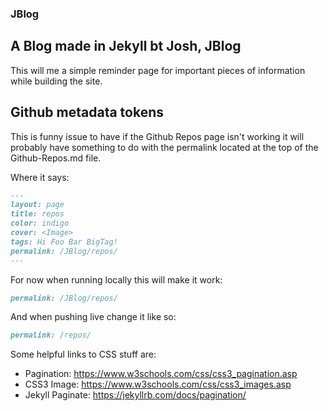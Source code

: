### JBlog
## A Blog made in Jekyll bt Josh, JBlog

This will me a simple reminder page for important pieces of information while building the site.

## Github metadata tokens
This is funny issue to have if the Github Repos page isn't working it will probably have something to do with the permalink located at the top of the Github-Repos.md file.

Where it says:
````markdown
---
layout: page
title: repos
color: indigo
cover: <Image>
tags: Hi Foo Bar BigTag!
permalink: /JBlog/repos/		
---
````
For now when running locally this will make it work:
````markdown
permalink: /JBlog/repos/
````
And when pushing live change it like so:
````markdown
permalink: /repos/
````
Some helpful links to CSS stuff are:
* Pagination: https://www.w3schools.com/css/css3_pagination.asp
* CSS3 Image: https://www.w3schools.com/css/css3_images.asp
* Jekyll Paginate: https://jekyllrb.com/docs/pagination/



